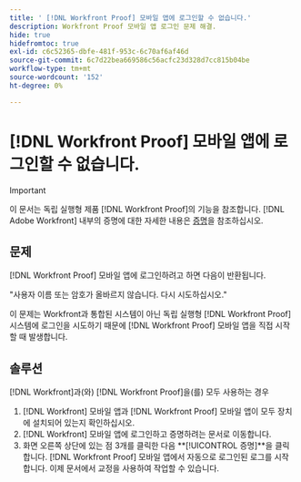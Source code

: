 ```yaml
---
title: ' [!DNL Workfront Proof] 모바일 앱에 로그인할 수 없습니다.'
description: Workfront Proof 모바일 앱 로그인 문제 해결.
hide: true
hidefromtoc: true
exl-id: c6c52365-dbfe-481f-953c-6c70af6af46d
source-git-commit: 6c7d22bea669586c56acfc23d328d7cc815b04be
workflow-type: tm+mt
source-wordcount: '152'
ht-degree: 0%

---
```


# [!DNL Workfront Proof] 모바일 앱에 로그인할 수 없습니다.

>[!IMPORTANT]
>
>이 문서는 독립 실행형 제품 [!DNL Workfront Proof]의 기능을 참조합니다. [!DNL Adobe Workfront] 내부의 증명에 대한 자세한 내용은 [증명](../../../review-and-approve-work/proofing/proofing.md)을 참조하십시오.

## 문제

[!DNL Workfront Proof] 모바일 앱에 로그인하려고 하면 다음이 반환됩니다.

&quot;사용자 이름 또는 암호가 올바르지 않습니다. 다시 시도하십시오.&quot;

이 문제는 Workfront과 통합된 시스템이 아닌 독립 실행형 [!DNL Workfront Proof] 시스템에 로그인을 시도하기 때문에 [!DNL Workfront Proof] 모바일 앱을 직접 시작할 때 발생합니다.

## 솔루션

[!DNL Workfront]과(와) [!DNL Workfront Proof]을(를) 모두 사용하는 경우

1. [!DNL Workfront] 모바일 앱과 [!DNL Workfront Proof] 모바일 앱이 모두 장치에 설치되어 있는지 확인하십시오.
1. [!DNL Workfront] 모바일 앱에 로그인하고 증명하려는 문서로 이동합니다.
1. 화면 오른쪽 상단에 있는 점 3개를 클릭한 다음 **[!UICONTROL 증명]**을 클릭합니다.
[!DNL Workfront Proof] 모바일 앱에서 자동으로 로그인된 로그를 시작합니다.
이제 문서에서 교정을 사용하여 작업할 수 있습니다.
